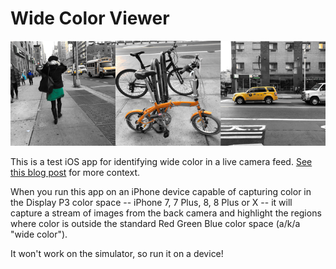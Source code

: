 # Wide Color Viewer

![wide color images](wide-color.png)

This is a test iOS app for identifying wide color in a live camera feed. [See this blog post](https://medium.com/@heypete/adventures-in-wide-color-an-ios-exploration-2934669e0cc2) for more context.

When you run this app on an iPhone device capable of capturing color in the Display P3 color space -- iPhone 7, 7 Plus, 8, 8 Plus or X -- it will capture a stream of images from the back camera and highlight the regions where color is outside the standard Red Green Blue color space (a/k/a "wide color").

It won't work on the simulator, so run it on a device!



